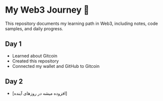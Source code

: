 # My Web3 Journey 🚀

This repository documents my learning path in Web3, including notes, code samples, and daily progress.

## Day 1

- Learned about Gitcoin
- Created this repository
- Connected my wallet and GitHub to Gitcoin

## Day 2

- [افزوده میشه در روزهای آینده]
